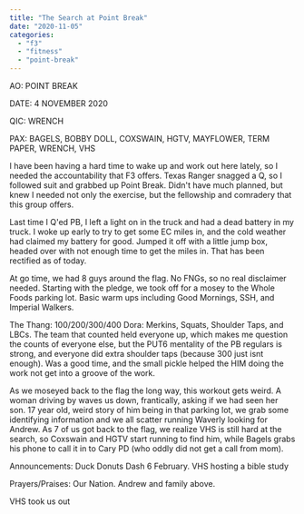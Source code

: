 ```yaml
---
title: "The Search at Point Break"
date: "2020-11-05"
categories: 
  - "f3"
  - "fitness"
  - "point-break"
---
```


AO: POINT BREAK

DATE: 4 NOVEMBER 2020

QIC: WRENCH

PAX: BAGELS, BOBBY DOLL, COXSWAIN, HGTV, MAYFLOWER, TERM PAPER, WRENCH, VHS

I have been having a hard time to wake up and work out here lately, so I needed the accountability that F3 offers. Texas Ranger snagged a Q, so I followed suit and grabbed up Point Break. Didn't have much planned, but knew I needed not only the exercise, but the fellowship and comradery that this group offers.

Last time I Q'ed PB, I left a light on in the truck and had a dead battery in my truck. I woke up early to try to get some EC miles in, and the cold weather had claimed my battery for good. Jumped it off with a little jump box, headed over with not enough time to get the miles in. That has been rectified as of today.

At go time, we had 8 guys around the flag. No FNGs, so no real disclaimer needed. Starting with the pledge, we took off for a mosey to the Whole Foods parking lot. Basic warm ups including Good Mornings, SSH, and Imperial Walkers.

The Thang: 100/200/300/400 Dora: Merkins, Squats, Shoulder Taps, and LBCs. The team that counted held everyone up, which makes me question the counts of everyone else, but the PUT6 mentality of the PB regulars is strong, and everyone did extra shoulder taps (because 300 just isnt enough). Was a good time, and the small pickle helped the HIM doing the work not get into a groove of the work.

As we moseyed back to the flag the long way, this workout gets weird. A woman driving by waves us down, frantically, asking if we had seen her son. 17 year old, weird story of him being in that parking lot, we grab some identifying information and we all scatter running Waverly looking for Andrew. As 7 of us got back to the flag, we realize VHS is still hard at the search, so Coxswain and HGTV start running to find him, while Bagels grabs his phone to call it in to Cary PD (who oddly did not get a call from mom).

Announcements: Duck Donuts Dash 6 February. VHS hosting a bible study

Prayers/Praises: Our Nation. Andrew and family above.

VHS took us out

